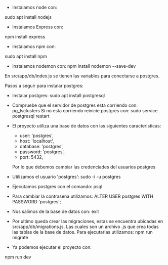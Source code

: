 - Instalamos node con:

sudo apt install nodejs

- Instalamos Express con:

npm install express

- Instalamos npm con:

sudo apt install npm

- Instalamos nodemon con:
npm install nodemon --save-dev

En src/app/db/index.js se tienen las variables para conectarse a postgres.

Pasos a seguir para instalar postgres:
- Instalar postgres:
sudo apt install postgresql

- Compruebe que el servidor de postgres esta corriendo con:
pg_lsclusters
Si no esta corriendo reinicie postgres con: 
sudo service postgresql restart

- El proyecto utiliza una base de datos con las siguientes caracteristicas:
    - user: 'postgres',
    - host: 'localhost',
    - database: 'postgres',
    - password: 'postgres',
    - port: 5432,

    Por lo que debemos cambiar las credenciades del usuarios postgres

- Utilizamos el usuario 'postgres':
sudo -i -u postgres

- Ejecutamos postgres con el comando:
psql

- Para cambiar la contrasena utilizamos:
ALTER USER postgres WITH PASSWORD 'postgres';

- Nos salimos de la base de datos con: exit

- Por ultimo queda crear las migraciones, estas se encuentra ubicadas en src/app/db/migrations.js. Las cuales son un archivo .js que crea todas las tablas de la base de datos. Para ejecutarlas utilizamos:
npm run migrate

- Ya podemos ejecutar el proyecto con:

npm run dev